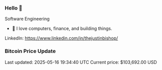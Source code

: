### Hello 🤙  

Software Engineering

- 🔭 I love computers, finance, and building things.
  
LinkedIn: https://www.linkedin.com/in/thejustinbishop/  




















































































































































































### Bitcoin Price Update
Last updated: 2025-05-16 19:34:40 UTC
Current price: $103,692.00 USD
